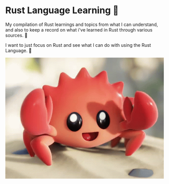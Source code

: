# Rust Language Learning 🦀

My compilation of Rust learnings and topics from what I can understand, and also to keep a record on what i've learned in Rust through various sources. 🦀

I want to just focus on Rust and see what I can do with using the Rust Language. 🦀

![Ferris the Crab](image.png)